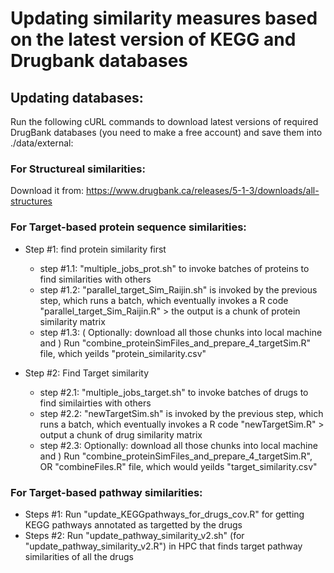 # Updating similarity measures based on the latest version of KEGG and Drugbank databases
 
## Updating databases:
Run the following cURL commands to download latest versions of required DrugBank databases (you need to make a free account) and save them into ./data/external:

### For Structureal similarities:
Download it from: https://www.drugbank.ca/releases/5-1-3/downloads/all-structures 

### For Target-based protein sequence similarities:

- Step #1: find protein similarity first
	- step #1.1: "multiple_jobs_prot.sh" to invoke batches of proteins to find similarities with others
	- step #1.2: "parallel_target_Sim_Raijin.sh" is invoked by the previous step, which runs a batch, which
			eventually invokes a R code "parallel_target_Sim_Raijin.R" > the output is a chunk of protein
			similarity matrix
	- step #1.3: ( Optionally: download all those chunks into local machine and )
			Run "combine_proteinSimFiles_and_prepare_4_targetSim.R" file, which yeilds "protein_similarity.csv"

- Step #2: Find Target similarity
	- step #2.1: "multiple_jobs_target.sh" to invoke batches of drugs to find similairties with others
	- step #2.2: "newTargetSim.sh" is invoked by the previous step, which runs a batch, which
			eventually invokes a R code "newTargetSim.R" > output a chunk of drug similarity matrix
	- step #2.3:  Optionally: download all those chunks into local machine and )
			Run "combine_proteinSimFiles_and_prepare_4_targetSim.R", OR "combineFiles.R" file, 
				which would yeilds "target_similarity.csv"

### For Target-based pathway similarities:
- Steps #1: Run "update_KEGGpathways_for_drugs_cov.R" for getting KEGG pathways annotated as targetted by the drugs
- Steps #2: Run "update_pathway_similarity_v2.sh" (for "update_pathway_similarity_v2.R") in HPC that finds target pathway 
	similarities of all the drugs
